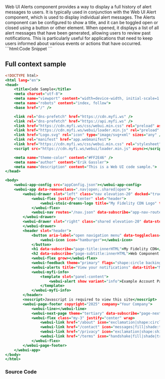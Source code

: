 
<webui-page-segment elevation="10">
    Web UI Alerts component provides a way to display a full history of alert messages to users. It is typically used in conjunction with the Web UI Alert component, which is used to display individual alert messages. The Alerts component can be configured to show a title, and it can be toggled open or closed using a button or other element. When opened, it displays a list of all alert messages that have been generated, allowing users to review past notifications. This is particularly useful for applications that need to keep users informed about various events or actions that have occurred.
</webui-page-segment>

<webui-side-by-side>
    ```html:Code Snippet
        <webui-alerts title="View your notifications" data-title="My Alerts" data-toggleclass=".shared|open"></webui-alerts>
    ```
    <webui-page-segment elevation="10">
        <webui-alerts title="View your notifications" data-title="My Alerts" data-toggleclass=".shared|open"></webui-alerts>
    </webui-page-segment>
</webui-side-by-side>

## Full context sample

```html:index.html
<!DOCTYPE html>
<html lang="en">
<head>
    <title>Code Sample</title>
    <meta charset="utf-8">
    <meta name="viewport" content="width=device-width, initial-scale=1.0">
    <meta name="robots" content="index, follow">
    <base href="/" />

    <link rel="dns-prefetch" href="https://cdn.myfi.ws" />
    <link rel="dns-prefetch" href="https://api.myfi.ws" />
    <link href="https://cdn.myfi.ws/css/webui.min.css" rel="preload" as="style" />
    <link href="https://cdn.myfi.ws/webui/loader.min.js" rel="preload" as="script" />
    <link href="Logo.svg" rel="icon" type="image/svg+xml" sizes="any" />
    <link rel="manifest" href="app.webmanifest">
    <link href="https://cdn.myfi.ws/css/webui.min.css" rel="stylesheet" />
    <script src="https://cdn.myfi.ws/webui/loader.min.js" async></script>

    <meta name="theme-color" content="#FF2E46" />
    <meta name="author" content="Erik Gassler">
    <meta name="description" content="This is a Web UI code sample.">
</head>

<body>
    <webui-app-config src="appConfig.json"></webui-app-config>
    <webui-app data-removeclass=".nav|open;.shared|open">
        <webui-drawer slot="left" class="nav elevation-20" docked="true" data-state="slot|docked" data-moveable data-dockable>
            <webui-flex justify="center" slot="header">
                <webui-stoic-dreams-logo title="My Fidelity CDN Logo" text="MyFi" text2="CDN"></webui-stoic-dreams-logo>
            </webui-flex>
            <webui-nav routes="/nav.json" data-subscribe="app-nav-routes:setNavRoutes"></webui-nav>
        </webui-drawer>
        <webui-drawer slot="right" class="shared elevation-20" data-stopclick data-moveable data-state="slot">
        </webui-drawer>
        <header slot="header">
            <button aria-label="open navigation menu" data-toggleclass=".nav|open" class="elevation-10 pa-1 mx-1">
                <webui-icon icon="hamburger"></webui-icon>
            </button>
            <h1 data-subscribe="page-title:innerHTML">My Fidelity CDN</h1>
            <h2 data-subscribe="page-subtitle:innerHTML">Web Component Testing</h2>
            <webui-flex grow></webui-flex>
            <webui-feedback theme="primary" flags="shape:circle backing border" title="Provide us your feedback" data-post="https://api.myfi.ws/feedback/new" data-json-name="message"></webui-feedback>
            <webui-alerts title="View your notifications" data-title="My Alerts" data-toggleclass=".shared|open"></webui-alerts>
            <webui-myfi-info>
                <template slot="panel-content">
                    <webui-alert show variant="info">Example Account Panel</webui-alert>
                </template>
            </webui-myfi-info>
        </header>
        <noscript>Javascript is required to view this site</noscript>
        <webui-page-footer copyright="2025" company="Your Company">
            <webui-line></webui-line>
            <webui-next-page theme="tertiary" data-subscribe="page-next-page"></webui-next-page>
            <webui-flex class="my-3" justify="center" wrap>
                <webui-link href="/about" icon="exclamation|shape:circle|backing|bordered">About {APP_NAME}</webui-link>
                <webui-link href="/contact" icon="messages|fill|shade:tri">Contact {COMPANY_SINGULAR}</webui-link>
                <webui-link href="/privacy" icon="exclamation|shape:shield|backing|bordered">Privacy</webui-link>
                <webui-link href="/terms" icon="handshake|fill|shade|tri">Terms & Conditions</webui-link>
            </webui-flex>
        </webui-page-footer>
    </webui-app>
</body>
</html>
```

### Source Code

<webui-code src="https://cdn.myfi.ws/webui/alerts.js" language="javascript" label="alerts.js"></webui-code>
